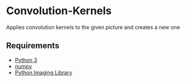 # Convolution-Kernels
Applies convolution kernels to the given picture and creates a new one

## Requirements
- [Python 3](https://www.python.org/downloads/)
- [numpy](https://pypi.org/project/numpy/)
- [Python Imaging Library](https://pypi.org/project/PIL/)
